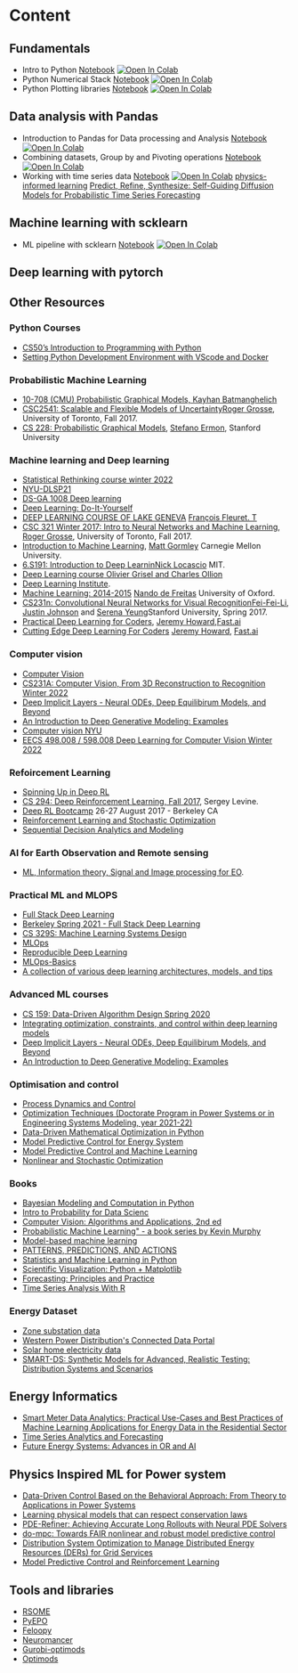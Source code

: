 # Content

## Fundamentals
* Intro to Python [Notebook](https://github.com/sambaiga/AI4DLearning/blob/main/DataAnalysis/module%201/intro%20to%20python.ipynb)
[![Open In Colab](https://colab.research.google.com/assets/colab-badge.svg)](https://colab.research.google.com/github/sambaiga/AI4DLearning/blob/main/DataAnalysis/module%201/intro%20to%20python.ipynb)
* Python Numerical Stack [Notebook](https://github.com/sambaiga/AI4DLearning/blob/master/DataAnalysis/numeric%20stack%20with%20numpy.ipynb)
[![Open In Colab](https://colab.research.google.com/assets/colab-badge.svg)](https://colab.research.google.com/github/sambaiga/AI4DLearning/blob/main/DataAnalysis/module%201/Module_1C.ipynb)
* Python Plotting libraries [Notebook](https://github.com/sambaiga/AI4DLearning/blob/master/DataAnalysis/plotting%20libraries.ipynb)
[![Open In Colab](https://colab.research.google.com/assets/colab-badge.svg)](https://colab.research.google.com/github/sambaiga/AI4DLearning/blob/main/DataAnalysis/module%201/plotting%20libraries.ipynb)

## Data analysis with Pandas
* Introduction to Pandas for Data processing and Analysis [Notebook](https://github.com/sambaiga/AI4DLearning/blob/master/DataAnalysis/Module_2A.ipynb)
[![Open In Colab](https://colab.research.google.com/assets/colab-badge.svg)](https://colab.research.google.com/github/sambaiga/AI4DLearning/blob/main/DataAnalysis/module%202/Module_2A.ipynb)
* Combining datasets, Group by and Pivoting operations [Notebook](https://github.com/sambaiga/AI4DLearning/blob/master/DataAnalysis/module%202/Module_2B.ipynb)
[![Open In Colab](https://colab.research.google.com/assets/colab-badge.svg)](https://colab.research.google.com/github/sambaiga/AI4DLearning/blob/main/DataAnalysis/module%202/Module_2B.ipynb)
* Working with time series data [Notebook](https://github.com/ParrotAI/ai4sg_materials/blob/master/module%202/Module_2C.ipynb)
[![Open In Colab](https://colab.research.google.com/assets/colab-badge.svg)](https://colab.research.google.com/github/sambaiga/AI4DLearning/blob/main/DataAnalysis/module%202/Module_2C.ipynb)
[physics-informed learning](https://pilworkshop.tbeckers.com/program)
[Predict, Refine, Synthesize: Self-Guiding Diffusion Models for Probabilistic Time Series Forecasting](https://arxiv.org/abs/2307.11494)


## Machine learning with scklearn
* ML pipeline with scklearn [Notebook](https://github.com/sambaiga/AI4DLearning/blob/main/ML/Pipeline.ipynb)
[![Open In Colab](https://colab.research.google.com/assets/colab-badge.svg)](https://colab.research.google.com/github/sambaiga/AI4DLearning/blob/main/ML/Pipeline.ipynb)
## Deep learning with pytorch




## Other Resources

### Python Courses

- [CS50’s Introduction to Programming with Python](https://cs50.harvard.edu/python/2022/)
- [Setting Python Development Environment with VScode and Docker](https://github.com/RamiKrispin/vscode-python)

### Probabilistic Machine Learning
- [10-708 (CMU) Probabilistic Graphical Models, Kayhan Batmanghelich](https://kayhan.dbmi.pitt.edu/node/38)
- [CSC2541: Scalable and Flexible Models of Uncertainty](https://csc2541-f17.github.io/)[Roger Grosse](http://www.cs.toronto.edu/~rgrosse/), University of Toronto, Fall 2017.
- [CS 228: Probabilistic Graphical Models](http://kuleshov.github.io/cs228-notes/),  [Stefano Ermon](http://cs.stanford.edu/~ermon/),  Stanford University


### Machine learning and Deep learning
- [Statistical Rethinking course winter 2022](https://github.com/rmcelreath/stat_rethinking_2022)
- [NYU-DLSP21](https://atcold.github.io/NYU-DLSP21/)
- [DS-GA 1008 Deep learning](https://atcold.github.io/pytorch-Deep-Learning/)
- [Deep Learning: Do-It-Yourself](https://dataflowr.github.io/website/)
- [DEEP LEARNING COURSE OF LAKE GENEVA](https://fleuret.org/dlc/) [François Fleuret. T](http://www.idiap.ch/~fleuret/)
- [CSC 321 Winter 2017: Intro to Neural Networks and Machine Learning](http://www.cs.toronto.edu/~rgrosse/courses/csc321_2017/), [Roger Grosse](http://www.cs.toronto.edu/~rgrosse/), University of Toronto, Fall 2017.
- [Introduction to Machine Learning](http://www.cs.cmu.edu/~mgormley/courses/10601-s17/schedule.html), [Matt Gormley](http://www.cs.cmu.edu/~mgormley/) Carnegie Mellon University.
- [6.S191: Introduction to Deep Learnin](http://introtodeeplearning.com/index.html)[Nick Locascio]() MIT.
- [Deep Learning course](https://m2dsupsdlclass.github.io/lectures-labs/)[ Olivier Grisel and Charles Ollion]()
- [Deep Learning Institute](https://www.deeplearning.ai/).
- [Machine Learning: 2014-2015](https://www.cs.ox.ac.uk/people/nando.defreitas/machinelearning/) [Nando de Freitas](http://www.cs.ox.ac.uk/people/nando.defreitas/) University of Oxford.
- [CS231n: Convolutional Neural Networks for Visual Recognition](http://cs231n.stanford.edu/)[Fei-Fei-Li](http://www.cs.toronto.edu/~rgrosse/), [Justin Johnson](http://cs.stanford.edu/people/jcjohns/) and [Serena Yeung](http://ai.stanford.edu/~syyeung/)Stanford University, Spring 2017.
- [Practical Deep Learning for Coders](http://course.fast.ai/), [Jeremy Howard](),[Fast.ai](http://www.fast.ai/)
- [Cutting Edge Deep Learning For Coders](http://course.fast.ai/part2.html) [Jeremy Howard](), [Fast.ai](http://www.fast.ai/)


### Computer vision
- [Computer Vision](http://16385.courses.cs.cmu.edu/spring2022/) 
- [CS231A: Computer Vision, From 3D Reconstruction to Recognition
Winter 2022](https://web.stanford.edu/class/cs231a/)
- [Deep Implicit Layers - Neural ODEs, Deep Equilibirum Models, and Beyond](http://implicit-layers-tutorial.org/)
- [An Introduction to Deep Generative Modeling: Examples](https://github.com/jmtomczak/intro_dgm)
- [Computer vision NYU](https://cs.nyu.edu/~fergus/teaching/vision/index.html)
- [EECS 498.008 / 598.008
Deep Learning for Computer Vision
Winter 2022](https://web.eecs.umich.edu/~justincj/teaching/eecs498/WI2022/schedule.html)


### Refoircement Learning
- [Spinning Up in Deep RL](https://spinningup.openai.com/en/latest/)
- [CS 294: Deep Reinforcement Learning, Fall 2017](http://rll.berkeley.edu/deeprlcourse/), Sergey Levine.
- [Deep RL Bootcamp](https://sites.google.com/view/deep-rl-bootcamp/lectures) 26-27 August 2017 - Berkeley CA
- [Reinforcement Learning and Stochastic Optimization](https://castle.princeton.edu/RLSO/)
- [Sequential Decision Analytics and Modeling](https://castle.princeton.edu/sdamodeling/)

### AI for Earth Observation and Remote sensing
  - [ML, Information theory, Signal and Image processing for EO](https://isp.uv.es/courses.html).
  
### Practical ML and MLOPS
- [Full Stack Deep Learning](https://course.fullstackdeeplearning.com/)
- [Berkeley Spring 2021 - Full Stack Deep Learning](https://docs.google.com/document/d/e/2PACX-1vSSSHcahlrJRvVq4qRKDX2jYLjhgpbWZjqmDcWZ7w3FWItZrlSKw6GY7rcSj5ZkJr6M0DaR8QbKCd8S/pub)
- [CS 329S: Machine Learning Systems Design](https://stanford-cs329s.github.io/)
- [MLOps](https://madewithml.com/courses/mlops/?s=09)
- [Reproducible Deep Learning](https://www.sscardapane.it/teaching/reproducibledl/)
- [MLOps-Basics](https://github.com/graviraja/MLOps-Basics?s=09)
- [A collection of various deep learning architectures, models, and tips](https://github.com/rasbt/deeplearning-models)


### Advanced ML courses
- [CS 159: Data-Driven Algorithm Design Spring 2020](https://sites.google.com/view/cs-159-spring-2020/?s=09)
- [Integrating optimization, constraints, and control within deep learning models](https://www.youtube.com/watch?v=vWg7GIC6u_Y)
- [Deep Implicit Layers - Neural ODEs, Deep Equilibirum Models, and Beyond](http://implicit-layers-tutorial.org/)
- [An Introduction to Deep Generative Modeling: Examples](https://github.com/jmtomczak/intro_dgm)

### Optimisation and control
- [Process Dynamics and Control](https://apmonitor.com/pdc/index.php)
- [Optimization Techniques (Doctorate Program in Power Systems or in Engineering Systems Modeling, year 2021-22)](https://pascua.iit.comillas.edu/aramos/OT.htm)
- [Data-Driven Mathematical Optimization in Python](https://mobook.github.io/MO-book/intro.html)
- [Model Predictive Control for Energy System](https://youtu.be/hCwOUGggyvw)
- [Model Predictive Control and Machine Learning](https://youtu.be/CNwV5GbTEGM)
- [Nonlinear and Stochastic Optimization](https://ndcbe.github.io/optimization/intro.html)

### Books
- [Bayesian Modeling and Computation in Python](https://bayesiancomputationbook.com/welcome.html)
- [Intro to Probability for Data Scienc](https://probability4datascience.com/index.html)
- [Computer Vision: Algorithms and Applications, 2nd ed](http://szeliski.org/Book/)
- [Probabilistic Machine Learning" - a book series by Kevin Murphy](https://probml.github.io/pml-book/)
- [Model-based machine learning](https://www.mbmlbook.com/toc.html)
- [PATTERNS, PREDICTIONS, AND ACTIONS](https://mlstory.org/?s=09)
- [Statistics and Machine Learning in Python](https://duchesnay.github.io/pystatsml/)
- [Scientific Visualization: Python + Matplotlib](https://www.labri.fr/perso/nrougier/scientific-visualization.html)
- [Forecasting: Principles and Practice](https://otexts.com/fpp3/)
- [Time Series Analysis With R](https://nicolarighetti.github.io/Time-Series-Analysis-With-R/)

### Energy Dataset 
- [Zone substation data](https://www.evoenergy.com.au/about-us/about-our-network/zone-substation-data)
- [Western Power Distribution's Connected Data Portal](https://connecteddata.westernpower.co.uk/dataset/)
-  [Solar home electricity data](https://www.ausgrid.com.au/Industry/Our-Research/Data-to-share/Solar-home-electricity-data)
-  [SMART-DS: Synthetic Models for Advanced, Realistic Testing: Distribution Systems and Scenarios](https://www.nrel.gov/grid/smart-ds.html)

## Energy Informatics
- [Smart Meter Data Analytics: Practical Use-Cases and Best Practices of Machine Learning Applications for Energy Data in the Residential Sector](https://colab.research.google.com/github/bitstoenergy/iclr-tutorial/blob/main/SmartMeterDataAnalytics_Tutorial.ipynb)
- [Time Series Analytics and Forecasting](https://www.forecaster.guru/time-series-analytics-and-forecasting.html)
- [Future Energy Systems: Advances in OR and AI
](https://energy-markets-school.dk/school-2023/downloads/)

## Physics Inspired ML for Power system
- [Data-Driven Control Based on the Behavioral Approach: From Theory to Applications in Power Systems](https://ieeexplore-ieee-org.tudublin.idm.oclc.org/document/10266847)
- [Learning physical models that can respect conservation laws](https://www.amazon.science/publications/learning-physical-models-that-can-respect-conservation-laws)
- [PDE-Refiner: Achieving Accurate Long Rollouts with Neural PDE Solvers](https://arxiv.org/abs/2308.05732)
- [do-mpc: Towards FAIR nonlinear and robust model predictive control](https://www-sciencedirect-com.tudublin.idm.oclc.org/science/article/pii/S0967066123002459)
- [Distribution System Optimization to Manage Distributed Energy Resources (DERs) for Grid Services](https://www.nowpublishers.com/article/Details/EES-030)
- [Model Predictive Control and Reinforcement Learning](https://www.syscop.de/teaching/ws2023/model-predictive-control-and-reinforcement-learning)

## Tools and libraries
- [RSOME](https://xiongpengnus.github.io/rsome/examples)
- [PyEPO](https://github.com/khalil-research/PyEPO)
- [Feloopy](https://github.com/ktafakkori/feloopy)
- [Neuromancer](https://pnnl.github.io/neuromancer/)
- [Gurobi-optimods](https://github.com/pnnl/neuromancer/tree/master)
- [Optimods](https://gurobi-optimization-gurobi-optimods.readthedocs-hosted.com/en/stable/mods/opf/opf.html)


